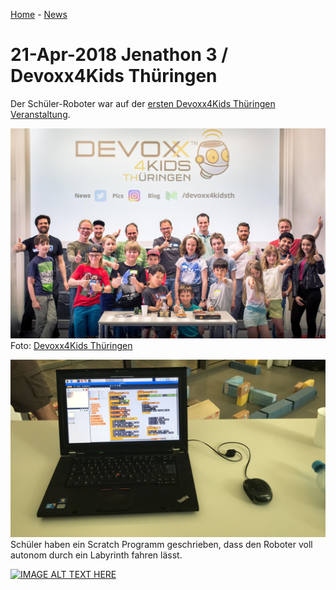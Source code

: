 [Home](../..) - [News](README.md)

# 21-Apr-2018 Jenathon 3 / Devoxx4Kids Thüringen

Der Schüler-Roboter war auf der [ersten Devoxx4Kids Thüringen Veranstaltung](https://www.meetup.com/jugthde/events/250002237/).

![Gruppenbild](images/2018-04-21_Gruppenbild.jpg)
Foto: [Devoxx4Kids Thüringen](https://twitter.com/Devoxx4KidsTh/status/987843731784175616)

![Scratch](images/2018-04-21_Scratch.jpg)
Schüler haben ein Scratch Programm geschrieben, dass den Roboter voll autonom durch ein Labyrinth fahren lässt.

[![IMAGE ALT TEXT HERE](http://img.youtube.com/vi/aE33v_i1N6c/0.jpg)](http://www.youtube.com/watch?v=aE33v_i1N6c)
